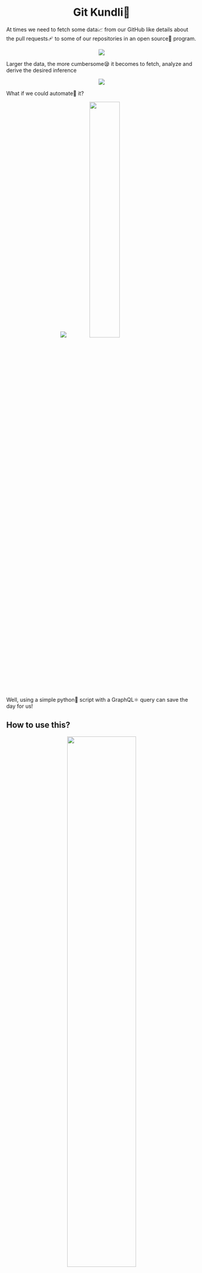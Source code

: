 <h1 align = "center">Git Kundli📑</h1>

At times we need to fetch some data📈 from our GitHub like details about the pull requests🩹 to some of our repositories in an open source🤝 program.

<p align = "center"><img src = "https://media.giphy.com/media/3osxYc2axjCJNsCXyE/giphy.gif"></p>

Larger the data, the more cumbersome😪 it becomes to fetch, analyze and derive the desired inference

<p align = "center"><img src = "https://media.giphy.com/media/l2JhpjWPccQhsAMfu/giphy.gif"></p>

What if we could automate🤖 it?

<p align = "center"><img src = "<p align = "center"><img src = "https://media.giphy.com/media/fwfbJvRNHb5sI/giphy.gif" width = 40%></p>

Well, using a simple python🐍 script with a GraphQL⚛ query can save the day for us!

## How to use this?

<p align = "center"><img src = "https://media.giphy.com/media/26AHPxxnSw1L9T1rW/giphy.gif" width = 60%></p>

- I assume you have Anaconda installed in your operating system and set to path. If not, please visit this [link](https://docs.anaconda.com/anaconda/install/) and do it

- Clone or download this repository ⏬

- Open the Terminal 🐱‍💻

- Move inside 👉 the your cloned copy of the repo

`cd GitKundli`

- Now make sure you have all the dependencies🧱

`pip install -r requirements.txt`

- Time to run our app

`streamlit run app.py`

- Open `http://localhost:8502` or the link displayed in the terminal where the streamlit app is running on your local server

- Visit this [link](https://github.com/settings/tokens) and Click on `Generate new token`

- Initially select all the options. [ Note: Later on you can come back, delete this token and generate a new one with only the permissions you think are necessary]

- Don't forget to give a name to the token ( say `gitkundli` )

- Copy the alphanumeric value of the taken [and save it in a text file for future reference. Remember you can only access this once on GitHub]
- Return back your hosted app

- Open Specific Pages, Give the Token, Some related Information, Make use of the output!

- Now let's run our script and store our results in a csv file `python gitkundli.py`

## License 📜

<p align = 'center'><img src = 'https://media.giphy.com/media/XfD8VJDUurgMjNEP72/giphy.gif' width = 40%></p>

[MIT License](./LICENSE)
